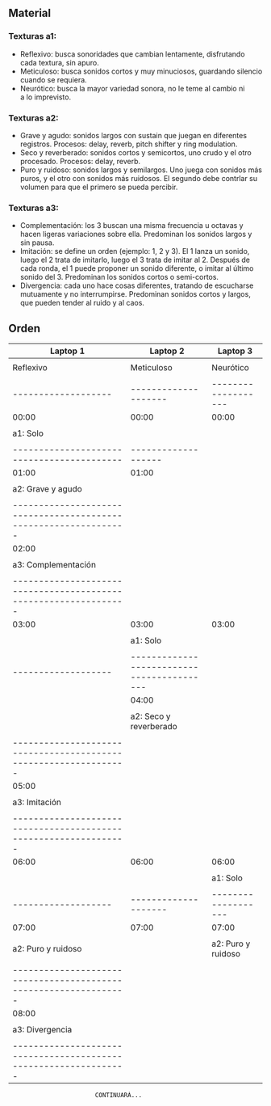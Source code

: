 ## Material

### Texturas a1:
- Reflexivo: busca sonoridades que cambian lentamente, disfrutando cada textura, sin apuro. 
- Meticuloso: busca sonidos cortos y muy minuciosos, guardando silencio cuando se requiera.
- Neurótico: busca la mayor variedad sonora, no le teme al cambio ni a lo imprevisto.

### Texturas a2:
- Grave y agudo: sonidos largos con sustain que juegan en diferentes registros. Procesos: delay, reverb, pitch shifter y ring modulation.
- Seco y reverberado:  sonidos cortos y  semicortos, uno crudo y el otro procesado. Procesos: delay, reverb.
- Puro y ruidoso: sonidos largos y semilargos. Uno juega con sonidos más puros, y el otro con sonidos más ruidosos. El segundo debe contrlar su volumen para que el primero se pueda percibir.

### Texturas a3:
- Complementación: los 3 buscan una misma frecuencia u octavas y hacen ligeras variaciones sobre ella. Predominan los sonidos largos y sin pausa.
- Imitación: se define un orden (ejemplo: 1, 2 y 3). El 1 lanza un sonido, luego el 2 trata de imitarlo, luego el 3 trata de imitar al 2. Después de cada ronda, el 1 puede proponer un sonido diferente, o imitar al último sonido del 3. Predominan los sonidos cortos o semi-cortos.
- Divergencia: cada uno hace cosas diferentes, tratando de escucharse mutuamente y no interrumpirse. Predominan sonidos cortos y largos, que pueden tender al ruido y al caos.

## Orden

| Laptop 1            | Laptop 2             | Laptop 3            |
| ------------------- | -------------------- | ------------------- |
|                     |                      |                     |
| Reflexivo           | Meticuloso           | Neurótico           |
|                     |                      |                     |
| ------------------- | -------------------- | ------------------- |
| 00:00               | 00:00                | 00:00               |
|                     |                      |                     |
| a1: Solo            |                      |                     |
|                     |                      |                     |
| ------------------------------------------ | ------------------- |
|              		01:00                    | 01:00               |
|                                            |                     |
| 		     a2: Grave y agudo               |                     |
| 		                                     |                     |
| ---------------------------------------------------------------- |
|                               02:00                              |
| 		                                                           |
| 		         	    a3: Complementación                        |
| 		                                                           |
| ---------------------------------------------------------------- |
| 03:00               | 03:00                | 03:00               |
|                     |                      |                     |
|                     | a1: Solo             |                     |
|                     |                      |                     |
| ------------------- | ------------------------------------------ |
|                     |                    04:00                   |
|                     |                                            |
|                     |          a2: Seco y reverberado            |
|                     |                                            |
| ---------------------------------------------------------------- |
|                               05:00                              |
| 		                                                           |
| 	      	                a3: Imitación                          |
| 		                                                           |
| ---------------------------------------------------------------- |
| 06:00               | 06:00                | 06:00               |
|                     |                      |                     |
|                     |                      | a1: Solo            |
|                     |                      |                     |
| ------------------- | -------------------- | ------------------- |
| 07:00               |  07:00               | 07:00               |
|                     |                      |                     |
| a2: Puro y ruidoso  |                      | a2: Puro y ruidoso  |
|                     |                      |                     |
| ---------------------------------------------------------------- |
|                               08:00                              |
| 		                                                           |
| 	      	               a3: Divergencia                         |
| 		                                                           |
| ---------------------------------------------------------------- |

							CONTINUARÁ...
